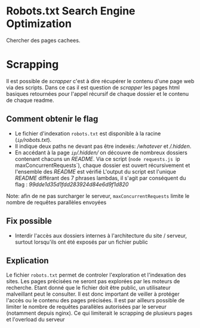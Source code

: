 # Robots.txt Search Engine Optimization
Chercher des pages cachees.

# Scrapping
Il est possible de *scrapper* c'est à dire récupérer le contenu d'une page web via des scripts.
Dans ce cas il est question de *scrapper* les pages html basiques retournées pour l'appel récursif de chaque dossier et le contenu de chaque readme.

## Comment obtenir le flag
* Le fichier d'indexation `robots.txt` est disponible à la racine (*`ip`/robots.txt*).
* Il indique deux paths ne devant pas être indexés: */whatever* et */.hidden*.
* En accédant à la page *`ip`/.hidden/* on découvre de nombreux dossiers contenant chacuns un *README*.
Via ce script (`node requests.js `ip` `maxConcurrentRequests`), chaque dossier est ouvert récursivement et l'ensemble des *README* est vérifié
L'output du script est l'unique *README* différant des 7 phrases lambdas, il s'agit par conséquent du flag : *99dde1d35d1fdd283924d84e6d9f1d820*

Note: afin de ne pas surcharger le serveur, `maxConcurrentRequests` limite le nombre de requêtes parallèles envoyées

## Fix possible
* Interdir l'accès aux dossiers internes à l'architecture du site / serveur, surtout lorsqu'ils ont été exposés par un fichier public

## Explication
Le fichier `robots.txt` permet de controler l'exploration et l'indexation des sites.
Les pages précisées ne seront pas explorées par les moteurs de recherche.
Etant donné que le fichier doit être public, un utilisateur malveillant peut le consulter.
Il est donc important de veiller à protéger l'accès ou le contenu des pages précisées.
Il est par ailleurs possible de limiter le nombre de requêtes parallèles autorisées par le serveur (notamment depuis nginx). Ce qui limiterait le scrapping de plusieurs pages et l'overload du serveur
